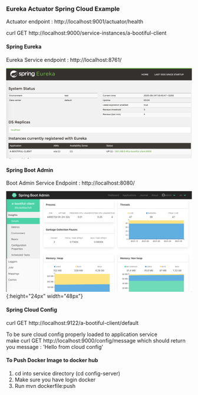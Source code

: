 ### Eureka Actuator Spring Cloud Example 

Actuator endpoint : http://localhost:9001/actuator/health  
  
curl GET http://localhost:9000/service-instances/a-bootiful-client

#### Spring Eureka  
Eureka Service endpoint   : http://localhost:8761/  

![eureka_dashboard](https://github.com/rashjz/eureka-actuator-sc/blob/master/bin/Screenshot.png?raw=true)


#### Spring Boot Admin    

Boot Admin Service Endpoint  : http://localhost:8080/  

![eureka_dashboard](https://github.com/rashjz/eureka-actuator-sc/blob/master/bin/Screenshot2.png?raw=true){:height="24px" width="48px"}




#### Spring Cloud Config  
curl GET http://localhost:9122/a-bootiful-client/default 

To be sure cloud config properly loaded to application service  
make curl GET http://localhost:9000/config/message 
which should return you message : 'Hello from cloud config' 

#### To Push Docker Image to docker hub
1. cd into service directory (cd config-server) 
2. Make sure you have login docker 
3. Run mvn dockerfile:push 
